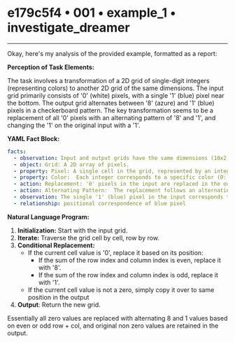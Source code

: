# e179c5f4 • 001 • example_1 • investigate_dreamer

---
Okay, here's my analysis of the provided example, formatted as a report:

**Perception of Task Elements:**

The task involves a transformation of a 2D grid of single-digit integers (representing colors) to another 2D grid of the same dimensions. The input grid primarily consists of '0' (white) pixels, with a single '1' (blue) pixel near the bottom. The output grid alternates between '8' (azure) and '1' (blue) pixels in a checkerboard pattern. The key transformation seems to be a replacement of all '0' pixels with an alternating pattern of '8' and '1', and changing the '1' on the original input with a '1'.

**YAML Fact Block:**



```yaml
facts:
  - observation: Input and output grids have the same dimensions (10x2).
  - object: Grid: A 2D array of pixels.
  - property: Pixel: A single cell in the grid, represented by an integer (0-9).
  - property: Color:  Each integer corresponds to a specific color (0: white, 1: blue, 8: azure).
  - action: Replacement: '0' pixels in the input are replaced in the output.
  - action: Alternating Pattern:  The replacement follows an alternating '8' and '1' pattern.
  - observation: The single '1' (blue) pixel in the input corresponds to '1' (blue) in same position of the output
  - relationship: positional correspondence of blue pixel
```



**Natural Language Program:**

1.  **Initialization:** Start with the input grid.
2.  **Iterate:** Traverse the grid cell by cell, row by row.
3.  **Conditional Replacement:**
    *   If the current cell value is '0', replace it based on its position:
        *   If the sum of the row index and column index is even, replace it with '8'.
        *   If the sum of the row index and column index is odd, replace it with '1'.
    *   If the current cell value is not a zero, simply copy it over to same position in the output
4. **Output**: Return the new grid.

Essentially all zero values are replaced with alternating 8 and 1 values based on even or odd row + col, and original non zero values are retained in the output.


